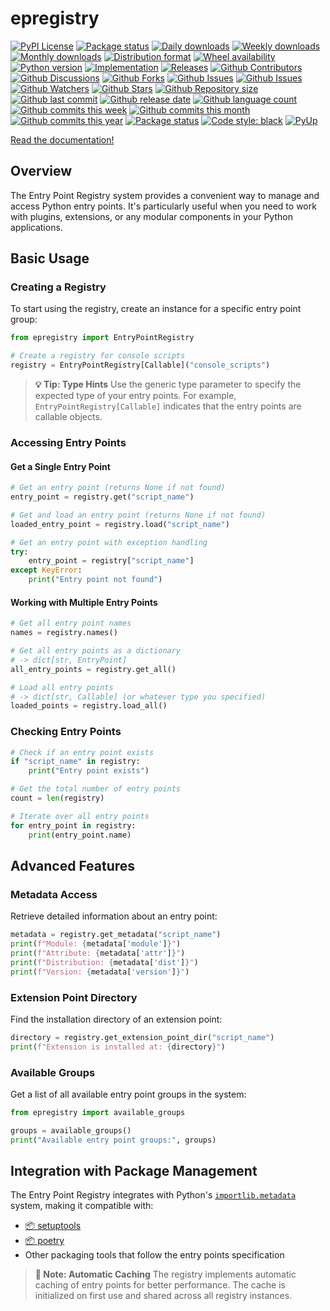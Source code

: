 # epregistry

[![PyPI License](https://img.shields.io/pypi/l/epregistry.svg)](https://pypi.org/project/epregistry/)
[![Package status](https://img.shields.io/pypi/status/epregistry.svg)](https://pypi.org/project/epregistry/)
[![Daily downloads](https://img.shields.io/pypi/dd/epregistry.svg)](https://pypi.org/project/epregistry/)
[![Weekly downloads](https://img.shields.io/pypi/dw/epregistry.svg)](https://pypi.org/project/epregistry/)
[![Monthly downloads](https://img.shields.io/pypi/dm/epregistry.svg)](https://pypi.org/project/epregistry/)
[![Distribution format](https://img.shields.io/pypi/format/epregistry.svg)](https://pypi.org/project/epregistry/)
[![Wheel availability](https://img.shields.io/pypi/wheel/epregistry.svg)](https://pypi.org/project/epregistry/)
[![Python version](https://img.shields.io/pypi/pyversions/epregistry.svg)](https://pypi.org/project/epregistry/)
[![Implementation](https://img.shields.io/pypi/implementation/epregistry.svg)](https://pypi.org/project/epregistry/)
[![Releases](https://img.shields.io/github/downloads/phil65/epregistry/total.svg)](https://github.com/phil65/epregistry/releases)
[![Github Contributors](https://img.shields.io/github/contributors/phil65/epregistry)](https://github.com/phil65/epregistry/graphs/contributors)
[![Github Discussions](https://img.shields.io/github/discussions/phil65/epregistry)](https://github.com/phil65/epregistry/discussions)
[![Github Forks](https://img.shields.io/github/forks/phil65/epregistry)](https://github.com/phil65/epregistry/forks)
[![Github Issues](https://img.shields.io/github/issues/phil65/epregistry)](https://github.com/phil65/epregistry/issues)
[![Github Issues](https://img.shields.io/github/issues-pr/phil65/epregistry)](https://github.com/phil65/epregistry/pulls)
[![Github Watchers](https://img.shields.io/github/watchers/phil65/epregistry)](https://github.com/phil65/epregistry/watchers)
[![Github Stars](https://img.shields.io/github/stars/phil65/epregistry)](https://github.com/phil65/epregistry/stars)
[![Github Repository size](https://img.shields.io/github/repo-size/phil65/epregistry)](https://github.com/phil65/epregistry)
[![Github last commit](https://img.shields.io/github/last-commit/phil65/epregistry)](https://github.com/phil65/epregistry/commits)
[![Github release date](https://img.shields.io/github/release-date/phil65/epregistry)](https://github.com/phil65/epregistry/releases)
[![Github language count](https://img.shields.io/github/languages/count/phil65/epregistry)](https://github.com/phil65/epregistry)
[![Github commits this week](https://img.shields.io/github/commit-activity/w/phil65/epregistry)](https://github.com/phil65/epregistry)
[![Github commits this month](https://img.shields.io/github/commit-activity/m/phil65/epregistry)](https://github.com/phil65/epregistry)
[![Github commits this year](https://img.shields.io/github/commit-activity/y/phil65/epregistry)](https://github.com/phil65/epregistry)
[![Package status](https://codecov.io/gh/phil65/epregistry/branch/main/graph/badge.svg)](https://codecov.io/gh/phil65/epregistry/)
[![Code style: black](https://img.shields.io/badge/code%20style-black-000000.svg)](https://github.com/psf/black)
[![PyUp](https://pyup.io/repos/github/phil65/epregistry/shield.svg)](https://pyup.io/repos/github/phil65/epregistry/)

[Read the documentation!](https://phil65.github.io/epregistry/)

## Overview

The Entry Point Registry system provides a convenient way to manage and access Python entry points. It's particularly useful when you need to work with plugins, extensions, or any modular components in your Python applications.

## Basic Usage

### Creating a Registry

To start using the registry, create an instance for a specific entry point group:

```python
from epregistry import EntryPointRegistry

# Create a registry for console scripts
registry = EntryPointRegistry[Callable]("console_scripts")
```

> **💡 Tip: Type Hints**
> Use the generic type parameter to specify the expected type of your entry points. For example, `EntryPointRegistry[Callable]` indicates that the entry points are callable objects.

### Accessing Entry Points

#### Get a Single Entry Point

```python
# Get an entry point (returns None if not found)
entry_point = registry.get("script_name")

# Get and load an entry point (returns None if not found)
loaded_entry_point = registry.load("script_name")

# Get an entry point with exception handling
try:
    entry_point = registry["script_name"]
except KeyError:
    print("Entry point not found")
```

#### Working with Multiple Entry Points

```python
# Get all entry point names
names = registry.names()

# Get all entry points as a dictionary
# -> dict[str, EntryPoint]
all_entry_points = registry.get_all()

# Load all entry points
# -> dict[str, Callable] (or whatever type you specified)
loaded_points = registry.load_all()
```

### Checking Entry Points

```python
# Check if an entry point exists
if "script_name" in registry:
    print("Entry point exists")

# Get the total number of entry points
count = len(registry)

# Iterate over all entry points
for entry_point in registry:
    print(entry_point.name)
```

## Advanced Features

### Metadata Access

Retrieve detailed information about an entry point:

```python
metadata = registry.get_metadata("script_name")
print(f"Module: {metadata['module']}")
print(f"Attribute: {metadata['attr']}")
print(f"Distribution: {metadata['dist']}")
print(f"Version: {metadata['version']}")
```

### Extension Point Directory

Find the installation directory of an extension point:

```python
directory = registry.get_extension_point_dir("script_name")
print(f"Extension is installed at: {directory}")
```

### Available Groups

Get a list of all available entry point groups in the system:

```python
from epregistry import available_groups

groups = available_groups()
print("Available entry point groups:", groups)
```

## Integration with Package Management

The Entry Point Registry integrates with Python's [`importlib.metadata`](https://docs.python.org/3/library/importlib.metadata.html) system, making it compatible with:

- [📦 setuptools](https://setuptools.pypa.io/en/latest/)
- [📦 poetry](https://python-poetry.org/)
- Other packaging tools that follow the entry points specification

> **📝 Note: Automatic Caching**
> The registry implements automatic caching of entry points for better performance. The cache is initialized on first use and shared across all registry instances.
